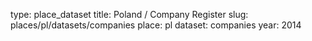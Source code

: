 type: place_dataset
title: Poland / Company Register
slug: places/pl/datasets/companies
place: pl
dataset: companies
year: 2014
